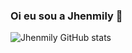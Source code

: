 ### Oi eu sou a Jhenmily 👋

![Jhenmily GitHub stats](https://github-readme-stats.vercel.app/api?username=Jhenmily&show_icons=true&theme=dracula)
